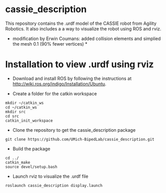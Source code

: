 # cassie_description
This repository contains the .urdf model of the CASSIE robot from Agility Robotics. 
It also includes a a way to visualize the robot using ROS and rviz. 

* modification by Erwin Coumans: added collision elements and simplied the mesh 0.1 (90% fewer vertices) *

Installation to view .urdf using rviz
=====================================

- Download and install ROS by following the instructions at http://wiki.ros.org/indigo/Installation/Ubuntu.

- Create a folder for the catkin workspace 
```
mkdir ~/catkin_ws
cd ~/catkin_ws
mkdir src
cd src
catkin_init_workspace
```
- Clone the repository to get the cassie_description package
```
git clone https://github.com/UMich-BipedLab/cassie_description.git
```
- Build the package
```
cd ../
catkin_make
source devel/setup.bash
```
- Launch rviz to visualize the .urdf file
```
roslaunch cassie_description display.launch 
```

